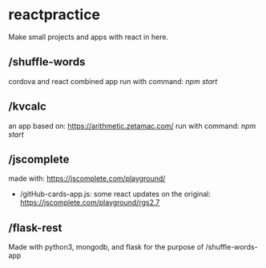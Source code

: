 # reactpractice
Make small projects and apps with react in here.





## /shuffle-words
cordova and react combined app
run with command:
*npm start*





## /kvcalc
an app based on: https://arithmetic.zetamac.com/
run with command:
*npm start*





## /jscomplete
made with: https://jscomplete.com/playground/

- /gitHub-cards-app.js: some react updates on the original: https://jscomplete.com/playground/rgs2.7





## /flask-rest
Made with python3, mongodb, and flask for the purpose of /shuffle-words-app

